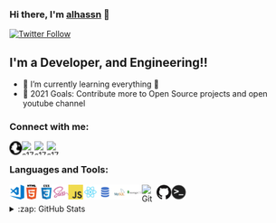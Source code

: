 ### Hi there, I'm [alhassn][website] 👋

[![Twitter Follow](https://img.shields.io/twitter/follow/a17assn?color=1DA1F2&logo=twitter&style=for-the-badge)](https://twitter.com/a17assn)

## I'm a Developer, and Engineering!!

- 🌱 I’m currently learning everything 🤣
- 🥅 2021 Goals: Contribute more to Open Source projects and open youtube channel


### Connect with me:

[<img align="left" alt="a17assn.com" width="22px" height="24px" src="https://raw.githubusercontent.com/iconic/open-iconic/master/svg/globe.svg" />][website]
[<img align="left" alt="a17assn | Twitter" height="24px" width="22px" src="https://cdn.jsdelivr.net/npm/simple-icons@v3/icons/twitter.svg" />][twitter]
[<img align="left" alt="a17assn | LinkedIn" height="24px" width="22px" src="https://cdn.jsdelivr.net/npm/simple-icons@v3/icons/linkedin.svg" />][linkedin]
[<img align="left" alt="a17assn | Instagram" height="24px" width="22px" src="https://cdn.jsdelivr.net/npm/simple-icons@v3/icons/instagram.svg" />][instagram]

<br />

### Languages and Tools:

<img align="left" alt="Visual Studio Code" width="26px" src="https://raw.githubusercontent.com/github/explore/80688e429a7d4ef2fca1e82350fe8e3517d3494d/topics/visual-studio-code/visual-studio-code.png" />

<img align="left" alt="HTML5" width="26px" src="https://raw.githubusercontent.com/github/explore/80688e429a7d4ef2fca1e82350fe8e3517d3494d/topics/html/html.png" />
<img align="left" alt="CSS3" width="26px" src="https://raw.githubusercontent.com/github/explore/80688e429a7d4ef2fca1e82350fe8e3517d3494d/topics/css/css.png" />
<img align="left" alt="Sass" width="26px" src="https://raw.githubusercontent.com/github/explore/80688e429a7d4ef2fca1e82350fe8e3517d3494d/topics/sass/sass.png" />
<img align="left" alt="JavaScript" width="26px" src="https://raw.githubusercontent.com/github/explore/80688e429a7d4ef2fca1e82350fe8e3517d3494d/topics/javascript/javascript.png" />
<img align="left" alt="React" width="26px" src="https://raw.githubusercontent.com/github/explore/80688e429a7d4ef2fca1e82350fe8e3517d3494d/topics/react/react.png" />
<img align="left" alt="SQL" width="26px" src="https://raw.githubusercontent.com/github/explore/80688e429a7d4ef2fca1e82350fe8e3517d3494d/topics/sql/sql.png" />
<img align="left" alt="MySQL" width="26px" src="https://raw.githubusercontent.com/github/explore/80688e429a7d4ef2fca1e82350fe8e3517d3494d/topics/mysql/mysql.png" />
<img align="left" alt="MongoDB" width="26px" src="https://raw.githubusercontent.com/github/explore/80688e429a7d4ef2fca1e82350fe8e3517d3494d/topics/mongodb/mongodb.png" />
<img align="left" alt="Git" width="26px" src="https://cdn.jsdelivr.net/npm/simple-icons@3.13.0/icons/git.svg" />
<img align="left" alt="GitHub" width="26px" src="https://raw.githubusercontent.com/github/explore/78df643247d429f6cc873026c0622819ad797942/topics/github/github.png" />
<img align="left" alt="Terminal" width="26px" src="https://raw.githubusercontent.com/github/explore/80688e429a7d4ef2fca1e82350fe8e3517d3494d/topics/terminal/terminal.png" />

<br/>
<br/>

<details>
  <summary>:zap: GitHub Stats</summary>

  <img align="left" alt="alhassn GitHub Stats" src="https://github-readme-stats.codestackr.vercel.app/api?username=a17assn&show_icons=true&hide_border=true" />

</details>

[website]: http://afse.pythonanywhere.com/alhssn/
[twitter]: https://twitter.com/a17assn
[instagram]: https://www.instagram.com/a17assn/
[linkedin]: https://linkedin.com/in/alhassn/
